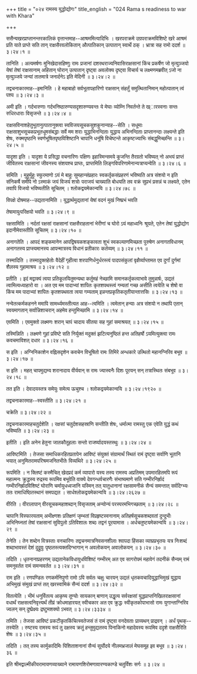 +++
title = "०२४ रामस्य युद्धोद्योगः"
title_english = "024 Rama s readiness to war with Khara"

+++


ससैन्यखरप्राप्तानन्तरकालिकं वृत्तान्तमाह--आश्रममित्यादिभिः । खरपराक्रमे
उग्रपराक्रमविशिष्टे खरे आश्रमं प्रति याते प्राप्ते सति तान्
राक्षसैरवलोकितान् औत्पातिकान् उत्पातान् स्वार्थे ठक् । भ्रात्रा सह रामो
ददर्श  ॥  ३।२४।१  ॥   

  

तानिति । अत्यमर्षणः मुनिखेदासहिष्णुः रामः प्रजानां
दशरथराज्यनिवासिराक्षसानां किंच प्रकर्षेण जो मृत्युञ्जयो येषां तेषां
राक्षसानाम् अहितान् घोरान् उत्पातान् दृष्ट्वा अवलोक्य दृष्ट्वा विचार्य च
लक्ष्मणमब्रवीत् ऽजो ना मृत्युञ्जये जन्यां तातमात्रे जनार्दनेऽ इति मेदिनी
 ॥  ३।२४।२  ॥   

  

तद्वचनाकारमाह--इमानिति । हे महाबाहो सर्वभूतापहारिणो राक्षसान् संहर्तुं
समुत्थितानिमान् महोत्पातान् त्वं पश्य  ॥  ३।२४।३  ॥   

  

अमी इति । गर्दभारुणाः गर्दभनिष्ठारुण्यसदृशारुण्यवन्तः ये मेघाः व्योम्नि
निवर्तन्ते ते ख्ारस्वनाः सन्तः रुधिरधाराः विसृजन्ते  ॥  ३।२४।४  ॥   

  

राक्षसविनाशहेतुभूतानुत्पातानुक्त्वा स्वविजयसूचकसुशकुनान्याह--सेति ।
सधूमाः राक्षसाशुभसूचकप्रभूतधूमसंबद्धाः सर्वे मम शराः युद्धाभिनन्दिताः
युद्धाय अभिनन्दिताः प्राप्तानन्दाः लक्ष्यन्ते इति शेषः, रुक्मपृष्ठानि
स्वर्णभूषितपृष्ठविशिष्टानि चापानि धनूंषि विचेष्टन्ते आकृष्टज्याभिः
संबद्धुमिच्छन्ति  ॥  ३।२४।५  ॥   

  

यादृशा इति । यादृशा ये प्रसिद्धा वचनारिणः पक्षिणः इहास्मिन्समये कूजन्ति
तैरग्रतो भविष्यत् नो अभयं प्राप्तं जीवितस्य राक्षसानां जीवनस्य संशयश्च
प्राप्तः, प्राप्तमिति लिङ्गविपरिणामेनान्यत्राप्यन्वेति  ॥  ३।२४।६  ॥   

  

समिति । मुहुर्मुहुः स्फुरमाणो ऽयं मे बाहुः सुमहान्संप्रहारः
स्वकर्तृकसंप्रहरणं भविष्यति अत्र संशयो न इति संनिकर्षे समीपे नो ऽस्माकं
जयं विजयं शत्रोः पराजयं चाख्याति बोधयति तव वक्रं सुप्रभं प्रसन्नं च
लक्ष्यते, एतेन तवापि विजयो भविष्यतीति सूचितम् । श्लोकद्वयमेकान्वयि  ॥ 
३।२४।७८ ॥   

  

विपक्षे दोषमाह--उद्यतानामिति । युद्धार्थमुद्यतानां येषां वदनं मुखं
निष्प्रभं भवति  

तेषामायुःपरिक्षयो भवति  ॥  ३।२४।९  ॥   

  

रक्षसामिति । नर्दतां रक्षसां राक्षसानां राक्षसैराहतानां भेरीणां च घोरो
ऽयं महाध्वनिः श्रूयते, एतेन तेषां युद्धोद्योग इदानीमेवास्तीति सूचितम्  ॥ 
३।२४।१०  ॥   

  

अनागतेति । आपदं शङ्कमानेन आपद्विषयकशङ्कावता शुभं स्वकल्याणमिच्छता
पुरुषेण अनागतविधानम् अनागतस्य प्राप्स्यमानस्य आपन्मात्रस्य विधानं
प्रतीकारः कर्तव्यम्  ॥  ३।२४।११  ॥   

  

तस्मादिति । तस्मादुक्तहेतोः वैदेहीं गृहीत्वा शरपाणिर्धनुर्धरस्त्वं
पादपसंकुलां वृक्षैर्व्याप्तामत एव दुर्गां दुर्गमां शैलस्य गुहामाश्रय  ॥ 
३।२४।१२  ॥   

  

प्रतीति । इदं मद्वाक्यं त्वया प्रतिकूलयितुमन्यथा कर्तुमहं नेच्छामि
समानकर्तृकत्वाभावे तुमुन्नार्षः, उद्यतं त्वामित्यध्याहारो वा । अत एव मम
पादाभ्यां शापितः कृतशपथस्त्वं गम्यतां गच्छ असीति त्वयेति च शेषो वा किंच
मम पादाभ्यां शापितः कृतशपथवता त्वया गम्यताम्
इन्नन्तप्रकृतिकतृतीयान्तात्तसिः  ॥  ३।२४।१३  ॥   

  

नन्वेतत्कर्मकहनने ममापि सामर्थ्यमस्तीत्यत आह--त्वमिति । त्वमेतान् हन्याः
अत्र संशयो न तथापि एतान् स्वयमागतान् सर्वान्निशाचरान् अहमेव
हन्तुमिच्छामि  ॥  ३।२४।१४  ॥   

  

एवमिति । एवमुक्तो लक्ष्मणः शरान् चापं चादाय सीतया सह गुहां समाश्रयत्  ॥ 
३।२४।१५  ॥   

  

तस्मिन्निति । लक्ष्मणे गुहां प्रविष्टे सति निर्युक्तं मदुक्तं
झटित्यनुष्ठितं हन्त अतिहर्षो ऽयमित्युक्त्वा रामः कवचमाविशत् दधार  ॥ 
३।२४।१६  ॥   

  

स इति । अग्निनिकाशेन वह्निसदृशेन कवचेन विभूषितो रामः तिमिरे अन्धकारे
उत्थितो महानग्निरिव बभूव  ॥  ३।२४।१७  ॥   

  

स इति । महत् चापमुद्यम्य शरानादाय वीर्यवान् स रामः ज्यास्वनैः दिशः
पूरयन् सन् तत्रास्थितः संबभूव  ॥  ३।२४।१८  ॥   

  

तत इति । देवादयस्तत्र समेयुः समेत्य ऊचुश्च । श्लोकद्वयमेकान्वयि  ॥ 
३।२४।१९२०  ॥   

  

तद्वचनाकारमाह--स्वस्तीति  ॥  ३।२४।२१  ॥   

  

चक्रेति  ॥  ३।२४।२२  ॥   

  

तद्वचनाकारमाहचतुर्दशेति । रक्षसां चतुर्दशसहस्राणि सन्तीति शेषः,
धर्मात्मा रामस्तु एक एवेति युद्धं कथं भविष्यति  ॥  ३।२४।२३  ॥   

  

इतीति । इति अनेन हेतुना जातकौतूहलाः सन्तो राजर्ष्यादयस्तस्थुः  ॥  ३।२४।२४
 ॥   

  

आविष्टमिति । तेजसा समाधिकरहितप्रतापेन आविष्टं संयुक्तं संग्रामार्थं
स्थितं रामं दृष्ट्वा सर्वाणि भूतानि भयात् अनुमितरामपरिश्रमजनितभीतेः
विव्यथिरे  ॥  ३।२४।२५  ॥   

  

रूपमिति । न क्लिष्टं कस्मैचित् खेदप्रदं कर्म व्यापारो यस्य तस्य रामस्य
अप्रतिमम् उपमारहितमपि रूपं महात्मनः क्रुद्धस्य रुद्रस्य रूपमिव बभूवेति
वाक्ये देवगन्धर्वचारणैः संभाष्यमाणे सति गम्भीरनिर्ह्रादं
गम्भीरनिर्ह्रादविशिष्टं घोराणि चर्मायुधध्वजानि यस्मिन् तत् यातुधानानां
रक्षसामनीकं सैन्यं समन्तात् सर्वदिग्भ्यः ततः रामाधिष्ठितस्थानं समपद्यत ।
सार्धश्लोकद्वयमेकान्वयि  ॥  ३।२४।२६२७  ॥   

  

वीरेति । वीरालापान् वीरसूचकमहाशब्दान् विसृजताम् अन्योन्यं
परस्परमभिगच्छताम्  ॥  ३।२४।२८  ॥   

  

चापानि विस्फारयताम् अभीक्ष्णशः प्रतिक्षणं जृम्भतां विप्रहृष्टस्वनानाम्
अतिहर्षसूचकशब्दवतां दुन्दुभीः अभिनिघ्नतां तेषां राक्षसानां सुविपुलो
ऽतिविशालः शब्दः तद्वनं पूरयामास । अर्धचतुष्टयमेकान्वयि  ॥  ३।२४।२९  ॥   

  

तेनेति । तेन शब्देन वित्रस्ताः वनचारिणः तद्वचनमात्रनिवसनशीलाः श्वापदा
हिंसका व्याघ्रप्रभृतयः यत्र निःशब्दं शब्दाभावस्तं देशं दुद्रुवुः
पृष्ठतस्त्यक्तदिग्भागान् न अवलोकयन् अवालोकयन्  ॥  ३।२४।३०  ॥   

  

तदिति । धृतनानाप्रहरणम् उद्यतानेकविधायुधविशिष्टं गम्भीरम् अत एव सागरोपमं
महावेगं तदनीकं सैन्यम् रामं समनुवर्तत रामं समन्ववर्तत  ॥  ३।२४।३१  ॥   

  

राम इति । रणपण्डितः रणकर्मनिपुणो रामो ऽपि सर्वतः चक्षुः चारयन् उद्यतं
धृतकवचादियुद्धाभिमुखं युद्धाय अभिमुखं संमुखं प्राप्तं तत् खरस्वामिकं
सैन्यं ददर्श  ॥  ३।२४।३२  ॥   

  

वितत्येति । भीमं धनुर्वितत्य आकृष्य तूण्योः सायकान् बाणान् उद्धृत्य
सर्वरक्षसां युद्धप्राप्तनिखिलराक्षसानां वधार्थं राक्षसत्वनिवृत्त्यर्थं
तीव्रं क्रोधमाहारयत् स्वीचकार अत एव क्रुद्धः स्वीकृतकोपाभासो रामः
युगान्ताग्निरिव ज्वलन् सन् दुष्प्रेक्ष्यः द्रष्टुमशक्यो ऽभवत्  ॥ 
३।२४।३३३४  ॥   

  

तमिति । तेजसा आविष्टं प्रकटीकृतकिंचित्स्वतेजसं तं रामं दृष्ट्वा वनदेवताः
प्राव्यथन् प्राद्रवन् । अर्धं पृथक्--तस्येति । रुष्टस्य रामस्य रूपं तु
दक्षस्य क्रतुं हन्तुमुद्यतस्य पिनाकिनो महादेवस्य रूपमिव ददृशे
राक्षसैरिति शेषः  ॥  ३।२४।३५  ॥   

  

तदिति । तत् तस्य कार्मुकादिमिः पिशिताशनानां सैन्यं सूर्योदये नीलमभ्रजालं
मेघसमूह इव बभूव  ॥  ३।२४।३६  ॥   

  

इति श्रीमद्वाल्मीकीयरामायणव्याख्याने रामायणशिरोमणावारण्यकाण्डे
चतुर्विंशः सर्गः  ॥  ३।२४  ॥   

  



